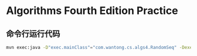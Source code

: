# Algorithms Fourth Edition Practice

## 命令行运行代码

```sh
mvn exec:java -D"exec.mainClass"="com.wantong.cs.algs4.RandomSeq" -Dexec.args -Dexec.args="5 100.0 200.0"
```

